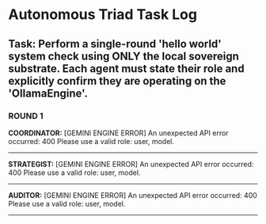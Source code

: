 # Autonomous Triad Task Log
## Task: Perform a single-round 'hello world' system check using ONLY the local sovereign substrate. Each agent must state their role and explicitly confirm they are operating on the 'OllamaEngine'.

### ROUND 1

**COORDINATOR:**
[GEMINI ENGINE ERROR] An unexpected API error occurred: 400 Please use a valid role: user, model.

---
**STRATEGIST:**
[GEMINI ENGINE ERROR] An unexpected API error occurred: 400 Please use a valid role: user, model.

---
**AUDITOR:**
[GEMINI ENGINE ERROR] An unexpected API error occurred: 400 Please use a valid role: user, model.

---
